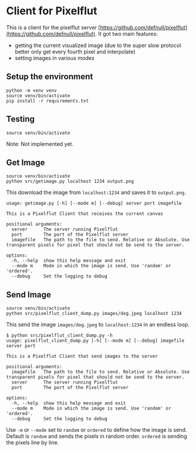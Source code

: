 # Client for Pixelflut
This is a client for the pixelflut server [https://github.com/defnull/pixelflut](https://github.com/defnull/pixelflut). It got two main features:
+ getting the current visualized image (due to the super slow protocol better only get every fourth pixel and interpolate)
+ setting images in various modes

## Setup the environment

```
python -m venv venv
source venv/bin/activate
pip install -r requirements.txt
```

## Testing
```
source venv/bin/activate
```

Note: Not implemented yet.

## Get Image
```
source venv/bin/activate
python src/getimage.py localhost 1234 output.png
```

This download the image from `localhost:1234` and saves it to `output.png`. 

```
usage: getimage.py [-h] [--mode m] [--debug] server port imagefile

This is a Pixelflut Client that receives the current canvas

positional arguments:
  server      The server running Pixelflut
  port        The port of the Pixelflut server
  imagefile   The path to the file to send. Relative or Absolute. Use transparent pixels for pixel that should not be send to the server.

options:
  -h, --help  show this help message and exit
  --mode m    Mode in which the image is send. Use 'random' or 'ordered'.
  --debug     Set the logging to debug
```


## Send Image
```
source venv/bin/activate
python src/pixelflut_client_dump.py images/dog.jpeg localhost 1234
```

This send the image `images/dog.jpeg` to `localhost:1234` in an endless loop. 

```
$ python src/pixelflut_client_dump.py -h
usage: pixelflut_client_dump.py [-h] [--mode m] [--debug] imagefile server port

This is a Pixelflut Client that send images to the server

positional arguments:
  imagefile   The path to the file to send. Relative or Absolute. Use transparent pixels for pixel that should not be send to the server.
  server      The server running Pixelflut
  port        The port of the Pixelflut server

options:
  -h, --help  show this help message and exit
  --mode m    Mode in which the image is send. Use 'random' or 'ordered'.
  --debug     Set the logging to debug
```

Use `-m` or `--mode` set to `random` or `ordered` to define how the image is send. Default is `random` and sends the pixels in random order. `ordered` is sending the pixels line by line.